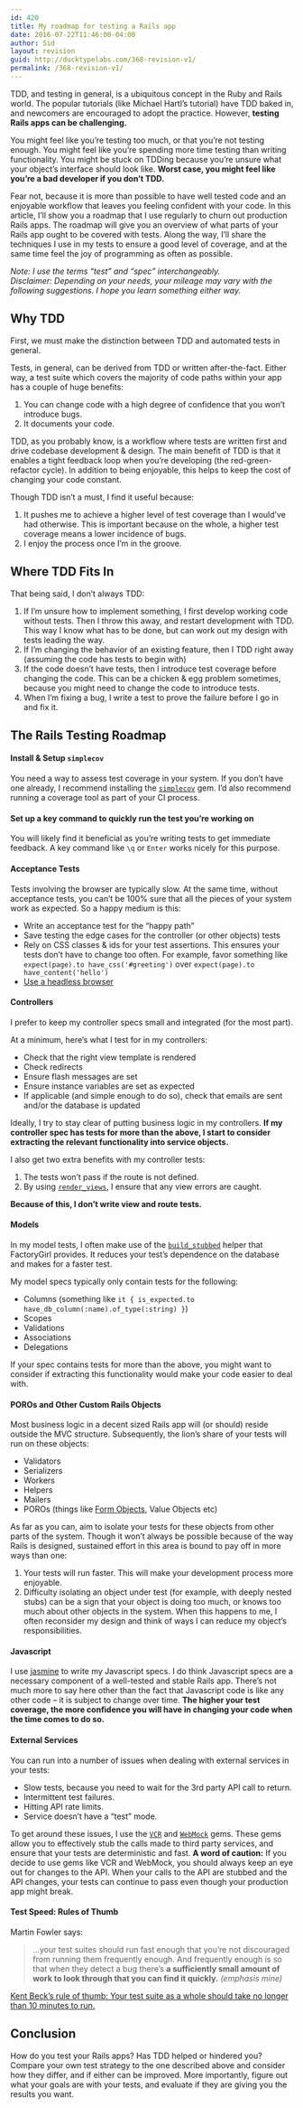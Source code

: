 ```yaml
---
id: 420
title: My roadmap for testing a Rails app
date: 2016-07-22T11:46:00-04:00
author: Sid
layout: revision
guid: http://ducktypelabs.com/368-revision-v1/
permalink: /368-revision-v1/
---
```

TDD, and testing in general, is a ubiquitous concept in the Ruby and Rails world. The popular tutorials (like Michael Hartl&#8217;s tutorial) have TDD baked in, and newcomers are encouraged to adopt the practice. However, **testing Rails apps can be challenging.**

You might feel like you&#8217;re testing too much, or that you&#8217;re not testing enough. You might feel like you&#8217;re spending more time testing than writing functionality. You might be stuck on TDDing because you&#8217;re unsure what your object&#8217;s interface should look like. **Worst case, you might feel like you&#8217;re a bad developer if you don&#8217;t TDD.**

Fear not, because it is more than possible to have well tested code and an enjoyable workflow that leaves you feeling confident with your code. In this article, I&#8217;ll show you a roadmap that I use regularly to churn out production Rails apps. The roadmap will give you an overview of what parts of your Rails app ought to be covered with tests. Along the way, I&#8217;ll share the techniques I use in my tests to ensure a good level of coverage, and at the same time feel the joy of programming as often as possible.

_Note: I use the terms &#8220;test&#8221; and &#8220;spec&#8221; interchangeably._  
_Disclaimer: Depending on your needs, your mileage may vary with the following suggestions. I hope you learn something either way._

## Why TDD

First, we must make the distinction between TDD and automated tests in general.

Tests, in general, can be derived from TDD or written after-the-fact. Either way, a test suite which covers the majority of code paths within your app has a couple of huge benefits:

  1. You can change code with a high degree of confidence that you won&#8217;t introduce bugs.
  2. It documents your code.

TDD, as you probably know, is a workflow where tests are written first and drive codebase development & design. The main benefit of TDD is that it enables a tight feedback loop when you&#8217;re developing (the red-green-refactor cycle). In addition to being enjoyable, this helps to keep the cost of changing your code constant.

Though TDD isn&#8217;t a must, I find it useful because:

  1. It pushes me to achieve a higher level of test coverage than I would&#8217;ve had otherwise. This is important because on the whole, a higher test coverage means a lower incidence of bugs.
  2. I enjoy the process once I&#8217;m in the groove. 

## Where TDD Fits In

That being said, I don&#8217;t always TDD:

  1. If I&#8217;m unsure how to implement something, I first develop working code without tests. Then I throw this away, and restart development with TDD. This way I know what has to be done, but can work out my design with tests leading the way.
  2. If I&#8217;m changing the behavior of an existing feature, then I TDD right away (assuming the code has tests to begin with) 
  3. If the code doesn&#8217;t have tests, then I introduce test coverage before changing the code. This can be a chicken & egg problem sometimes, because you might need to change the code to introduce tests. 
  4. When I&#8217;m fixing a bug, I write a test to prove the failure before I go in and fix it.

## The Rails Testing Roadmap

#### **Install & Setup `simplecov`**

You need a way to assess test coverage in your system. If you don&#8217;t have one already, I recommend installing the [`simplecov`](https://github.com/colszowka/simplecov) gem. I&#8217;d also recommend running a coverage tool as part of your CI process.

#### **Set up a key command to quickly run the test you&#8217;re working on**

You will likely find it beneficial as you&#8217;re writing tests to get immediate feedback. A key command like `\q` or `Enter` works nicely for this purpose.

#### **Acceptance Tests**

Tests involving the browser are typically slow. At the same time, without acceptance tests, you can&#8217;t be 100% sure that all the pieces of your system work as expected. So a happy medium is this:

  * Write an acceptance test for the &#8220;happy path&#8221;
  * Save testing the edge cases for the controller (or other objects) tests
  * Rely on CSS classes & ids for your test assertions. This ensures your tests don&#8217;t have to change too often. For example, favor something like `expect(page).to have_css('#greeting')` over `expect(page).to have_content('hello')`
  * [Use a headless browser](https://github.com/teampoltergeist/poltergeist)

#### **Controllers**

I prefer to keep my controller specs small and integrated (for the most part).

At a minimum, here&#8217;s what I test for in my controllers:

  * Check that the right view template is rendered
  * Check redirects
  * Ensure flash messages are set
  * Ensure instance variables are set as expected
  * If applicable (and simple enough to do so), check that emails are sent and/or the database is updated

Ideally, I try to stay clear of putting business logic in my controllers. **If my controller spec has tests for more than the above, I start to consider extracting the relevant functionality into service objects.**

I also get two extra benefits with my controller tests:

  1. The tests won&#8217;t pass if the route is not defined.
  2. By using [`render_views`](https://www.relishapp.com/rspec/rspec-rails/docs/controller-specs/render-views), I ensure that any view errors are caught.

**Because of this, I don&#8217;t write view and route tests.**

#### **Models**

In my model tests, I often make use of the [`build_stubbed`](https://robots.thoughtbot.com/use-factory-girls-build-stubbed-for-a-faster-test) helper that FactoryGirl provides. It reduces your test&#8217;s dependence on the database and makes for a faster test.

My model specs typically only contain tests for the following:

  * Columns (something like `it { is_expected.to have_db_column(:name).of_type(:string) }`)
  * Scopes
  * Validations
  * Associations
  * Delegations

If your spec contains tests for more than the above, you might want to consider if extracting this functionality would make your code easier to deal with.

#### **POROs and Other Custom Rails Objects**

Most business logic in a decent sized Rails app will (or should) reside outside the MVC structure. Subsequently, the lion&#8217;s share of your tests will run on these objects:

  * Validators
  * Serializers
  * Workers 
  * Helpers 
  * Mailers
  * POROs (things like [Form Objects](http://ducktypelabs.com/how-to-keep-your-controllers-thin-with-form-objects/), Value Objects etc)

As far as you can, aim to isolate your tests for these objects from other parts of the system. Though it won&#8217;t always be possible because of the way Rails is designed, sustained effort in this area is bound to pay off in more ways than one:

  1. Your tests will run faster. This will make your development process more enjoyable.
  2. Difficulty isolating an object under test (for example, with deeply nested stubs) can be a sign that your object is doing too much, or knows too much about other objects in the system. When this happens to me, I often reconsider my design and think of ways I can reduce my object&#8217;s responsibilities.

#### **Javascript**

I use [jasmine](http://jasmine.github.io/) to write my Javascript specs. I do think Javascript specs are a necessary component of a well-tested and stable Rails app. There&#8217;s not much more to say here other than the fact that Javascript code is like any other code &#8211; it is subject to change over time. **The higher your test coverage, the more confidence you will have in changing your code when the time comes to do so.**

#### **External Services**

You can run into a number of issues when dealing with external services in your tests:

  * Slow tests, because you need to wait for the 3rd party API call to return.
  * Intermittent test failures.
  * Hitting API rate limits.
  * Service doesn’t have a &#8220;test&#8221; mode.

To get around these issues, I use the [`VCR`](https://github.com/vcr/vcr) and [`WebMock`](https://github.com/vcr/vcr) gems. These gems allow you to effectively stub the calls made to third party services, and ensure that your tests are deterministic and fast. **A word of caution:** If you decide to use gems like VCR and WebMock, you should always keep an eye out for changes to the API. When your calls to the API are stubbed and the API changes, your tests can continue to pass even though your production app might break.

#### **Test Speed: Rules of Thumb**

Martin Fowler says:

> &#8230;your test suites should run fast enough that you&#8217;re not discouraged from running them frequently enough. And frequently enough is so that when they detect a bug there&#8217;s **a sufficiently small amount of work to look through that you can find it quickly.** _(emphasis mine)_

[Kent Beck&#8217;s rule of thumb: Your test suite as a whole should take no longer than 10 minutes to run.](http://martinfowler.com/bliki/UnitTest.html)

## Conclusion

How do you test your Rails apps? Has TDD helped or hindered you? Compare your own test strategy to the one described above and consider how they differ, and if either can be improved. More importantly, figure out what your goals are with your tests, and evaluate if they are giving you the results you want.